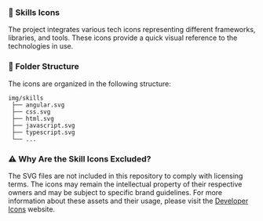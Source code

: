 ### 🚀 Skills Icons
The project integrates various tech icons representing different frameworks, libraries, and tools. These icons provide a quick visual reference to the technologies in use.

### 📂 Folder Structure
The icons are organized in the following structure:

```
img/skills
 ├── angular.svg
 ├── css.svg
 ├── html.svg
 ├── javascript.svg
 ├── typescript.svg
 └── ...
```

### ⚠️ Why Are the Skill Icons Excluded?
The SVG files are not included in this repository to comply with licensing terms. The icons may remain the intellectual property of their respective owners and may be subject to specific brand guidelines. For more information about these assets and their usage, please visit the [Developer Icons](https://xandemon.github.io/developer-icons/) website.